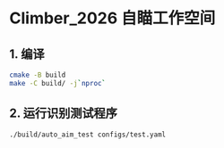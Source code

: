 # Climber_2026 自瞄工作空间
## 1. 编译
```bash
cmake -B build
make -C build/ -j`nproc`
```
## 2. 运行识别测试程序
```bash
./build/auto_aim_test configs/test.yaml
```
